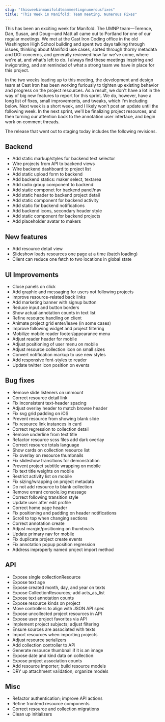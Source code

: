 ```yaml
---
slug: "thisweekinmanifoldteammeetingnumerousfixes"
title: "This Week in Manifold: Team meeting, Numerous Fixes"
---
```


This has been an exciting week for Manifold. The UMNP team—Terence, Dan, Susan, and Doug—and Matt all came out to Portland for one of our regular meetings. We met at the Cast Iron Coding office in the old Washington High School building and spent two days talking through issues, thinking about Manifold use cases, sorted through thorny metadata and DOI concerns, and generally reviewed how far we've come, where we're at, and what's left to do. I always find these meetings inspiring and invigorating, and am reminded of what a strong team we have in place for this project.

In the two weeks leading up to this meeting, the development and design team at Cast Iron has been working furiously to tighten up existing behavior and progress on the project resources. As a result, we don't have a lot in the way of big new features to report for this sprint. We do, however, have a long list of fixes, small improvements, and tweaks, which I'm including below. Next week is a short week, and I likely won't post an update until the following week. In the next sprint, we'll be finalizing project resources, and then turning our attention back to the annotation user interface, and begin work on comment threads.

<!--truncate-->

The release that went out to staging today includes the following revisions.

## Backend

- Add static markup/styles for backend text selector
- Wire projects from API to backend views
- Wire backend dashboard to project list
- Add static upload form to backend
- Add backend statics: maker select, textarea
- Add radio group component to backend
- Add static componet for backend panel/nav
- Add static header to backend project detail
- Add static component for backend activity
- Add static for backend notifications
- Add backend icons, secondary header style
- Add static component for backend projects
- Add placeholder avatar to makers

## New features

- Add resource detail view
- Slideshow loads resources one page at a time (batch loading)
- Client can reduce one fetch to two locations in global state

## UI Improvements

- Close panels on click
- Add graphic and messaging for users not following projects
- Improve resource-related back links
- Add marketing banner with signup button
- Reduce input and button borders
- Show actual annotation counts in text list
- Refine resource handling on client
- Animate project grid enter/leave (in some cases)
- Improve following widget and project filtering
- Mobilize mobile reader footer/appearance menu
- Adjust reader header for mobile
- Adjust positioning of user menu on mobile
- Adjust resource collection icon on small sizes
- Convert notification markup to use new styles
- Add responsive font-styles to reader
- Update twitter icon position on events

## Bug fixes

- Remove slide listeners on unmount
- Correct resource detail link
- Fix inconsistent text-header spacing
- Adjust overlay header to match browse header
- Fix svg grid padding on iOS
- Prevent resource from showing blank slide
- Fix resource link instances in card
- Correct regression to collection detail
- Remove underline from text title
- Refactor resource scss files add dark overlay
- Correct resource totals language
- Show cards on collection resource list
- Fix overlay on resource thumbnails
- Fix slideshow transitions for demonstration
- Prevent project subtitle wrapping on mobile
- Fix text title weights on mobile
- Restrict activity list on mobile
- Fix sizing/wrapping on project metadata
- Do not add resource to blank collection
- Remove errant console.log message
- Correct following transition style
- Update user after edit profile
- Correct home page header
- Fix positioning and padding on header notifications
- Scroll to top when changing sections
- Correct annotation create
- Adjust margin/positioning on thumbnails
- Update primary nav for mobile
- Fix duplicate project create events
- Fix annotation popup position regression
- Address improperly named project import method

## API

- Expose single collectionResource
- Expose text age
- Expose created month, day, and year on texts
- Expose CollectionResources; add acts\_as\_list
- Expose text annotation counts
- Expose resource kinds on project
- Move controllers to align with JSON API spec
- Expose uncollected project resources in API
- Expose user project favorites via API
- Implement project subjects; adjust filtering
- Ensure sources are associated with texts
- Import resources when importing projects
- Adjust resource serializers
- Add collection controller to API
- Generate resource thumbnail if it is an image
- Expose date and kind data on collection
- Expose project association counts
- Add resource importer; build resource models
- DRY up attachment validation; organize models

## Misc

- Refactor authentication; improve API actions
- Refine frontend resource components
- Correct resource and collection migrations
- Clean up initializers
